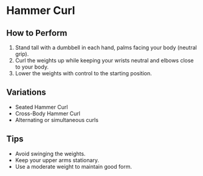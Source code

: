 # Hammer Curl

## How to Perform
1. Stand tall with a dumbbell in each hand, palms facing your body (neutral grip).
2. Curl the weights up while keeping your wrists neutral and elbows close to your body.
3. Lower the weights with control to the starting position.

## Variations
- Seated Hammer Curl
- Cross-Body Hammer Curl
- Alternating or simultaneous curls

## Tips
- Avoid swinging the weights.
- Keep your upper arms stationary.
- Use a moderate weight to maintain good form.
